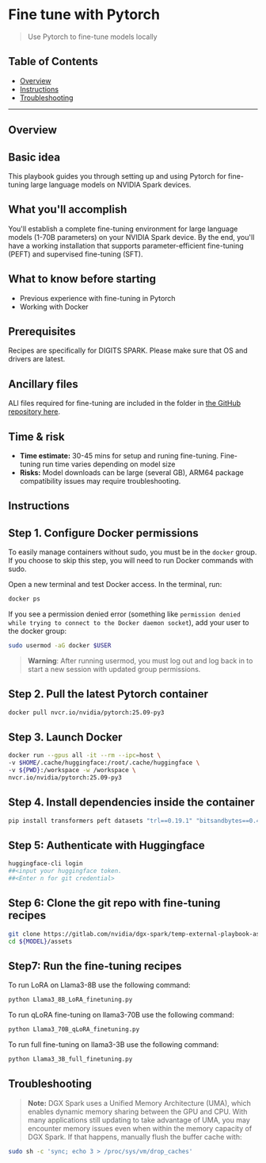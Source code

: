 # Fine tune with Pytorch

> Use Pytorch to fine-tune models locally

## Table of Contents

- [Overview](#overview)
- [Instructions](#instructions)
- [Troubleshooting](#troubleshooting)

---

## Overview

## Basic idea

This playbook guides you through setting up and using Pytorch for fine-tuning large language models on NVIDIA Spark devices.

## What you'll accomplish

You'll establish a complete fine-tuning environment for large language models (1-70B parameters) on your NVIDIA Spark device. 
By the end, you'll have a working installation that supports parameter-efficient fine-tuning (PEFT) and supervised fine-tuning (SFT).

## What to know before starting

- Previous experience with fine-tuning in Pytorch
- Working with Docker



## Prerequisites
Recipes are specifically for DIGITS SPARK. Please make sure that OS and drivers are latest.


## Ancillary files

ALl files required for fine-tuning are included in the folder in [the GitHub repository here](https://gitlab.com/nvidia/dgx-spark/temp-external-playbook-assets/dgx-spark-playbook-assets/-/blob/main/${MODEL}).

## Time & risk

* **Time estimate:** 30-45 mins for setup and runing fine-tuning. Fine-tuning run time varies depending on model size 
* **Risks:** Model downloads can be large (several GB), ARM64 package compatibility issues may require troubleshooting.

## Instructions

## Step 1. Configure Docker permissions

To easily manage containers without sudo, you must be in the `docker` group. If you choose to skip this step, you will need to run Docker commands with sudo.

Open a new terminal and test Docker access. In the terminal, run:

```bash
docker ps
```

If you see a permission denied error (something like `permission denied while trying to connect to the Docker daemon socket`), add your user to the docker group:

```bash
sudo usermod -aG docker $USER
```

> **Warning**: After running usermod, you must log out and log back in to start a new
> session with updated group permissions.

## Step 2.  Pull the latest Pytorch container

```bash
docker pull nvcr.io/nvidia/pytorch:25.09-py3
```

## Step 3. Launch Docker

```bash
docker run --gpus all -it --rm --ipc=host \
-v $HOME/.cache/huggingface:/root/.cache/huggingface \
-v ${PWD}:/workspace -w /workspace \
nvcr.io/nvidia/pytorch:25.09-py3
```

## Step 4. Install dependencies inside the container

```bash
pip install transformers peft datasets "trl==0.19.1" "bitsandbytes==0.48"
```

## Step 5: Authenticate with Huggingface

```bash
huggingface-cli login
##<input your huggingface token.
##<Enter n for git credential>
```

## Step 6:  Clone the git repo with fine-tuning recipes

```bash
git clone https://gitlab.com/nvidia/dgx-spark/temp-external-playbook-assets/dgx-spark-playbook-assets
cd ${MODEL}/assets
```

## Step7: Run the fine-tuning recipes

To run LoRA on Llama3-8B use the following command:
```bash
python Llama3_8B_LoRA_finetuning.py
```

To run qLoRA fine-tuning on llama3-70B use the following command:
```bash
python Llama3_70B_qLoRA_finetuning.py
```

To run full fine-tuning on llama3-3B use the following command:
```bash
python Llama3_3B_full_finetuning.py
```

## Troubleshooting

> **Note:** DGX Spark uses a Unified Memory Architecture (UMA), which enables dynamic memory sharing between the GPU and CPU. 
> With many applications still updating to take advantage of UMA, you may encounter memory issues even when within 
> the memory capacity of DGX Spark. If that happens, manually flush the buffer cache with:
```bash
sudo sh -c 'sync; echo 3 > /proc/sys/vm/drop_caches'
```
